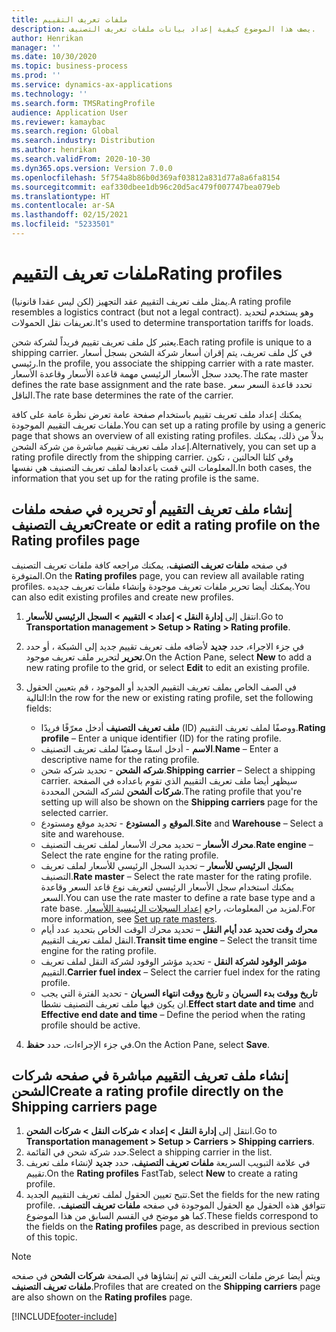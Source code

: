 ```yaml
---
title: ملفات تعريف التقييم
description: يصف هذا الموضوع كيفية إعداد بيانات ملفات تعريف التصنيف.
author: Henrikan
manager: ''
ms.date: 10/30/2020
ms.topic: business-process
ms.prod: ''
ms.service: dynamics-ax-applications
ms.technology: ''
ms.search.form: TMSRatingProfile
audience: Application User
ms.reviewer: kamaybac
ms.search.region: Global
ms.search.industry: Distribution
ms.author: henrikan
ms.search.validFrom: 2020-10-30
ms.dyn365.ops.version: Version 7.0.0
ms.openlocfilehash: 5f754a8b86b0d369af03812a831d77a8a6fa8154
ms.sourcegitcommit: eaf330dbee1db96c20d5ac479f007747bea079eb
ms.translationtype: HT
ms.contentlocale: ar-SA
ms.lasthandoff: 02/15/2021
ms.locfileid: "5233501"
---
```

# <a name="rating-profiles"></a><span data-ttu-id="e7638-103">ملفات تعريف التقييم</span><span class="sxs-lookup"><span data-stu-id="e7638-103">Rating profiles</span></span>

<span data-ttu-id="e7638-104">يمثل ملف تعريف التقييم عقد التجهيز (لكن ليس عقدا قانونيا).</span><span class="sxs-lookup"><span data-stu-id="e7638-104">A rating profile resembles a logistics contract (but not a legal contract).</span></span> <span data-ttu-id="e7638-105">وهو يستخدم لتحديد تعريفات نقل الحمولات.</span><span class="sxs-lookup"><span data-stu-id="e7638-105">It's used to determine transportation tariffs for loads.</span></span> 

<span data-ttu-id="e7638-106">يعتبر كل ملف تعريف تقييم فريداً لشركة شحن.</span><span class="sxs-lookup"><span data-stu-id="e7638-106">Each rating profile is unique to a shipping carrier.</span></span> <span data-ttu-id="e7638-107">في كل ملف تعريف، يتم إقران أسعار شركة الشحن بسجل أسعار رئيسي.</span><span class="sxs-lookup"><span data-stu-id="e7638-107">In the profile, you associate the shipping carrier with a rate master.</span></span> <span data-ttu-id="e7638-108">يحدد سجل الأسعار الرئيسي مهمة قاعدة الأسعار وقاعدة الأسعار.</span><span class="sxs-lookup"><span data-stu-id="e7638-108">The rate master defines the rate base assignment and the rate base.</span></span> <span data-ttu-id="e7638-109">تحدد قاعدة السعر سعر الناقل.</span><span class="sxs-lookup"><span data-stu-id="e7638-109">The rate base determines the rate of the carrier.</span></span>

<span data-ttu-id="e7638-110">يمكنك إعداد ملف تعريف تقييم باستخدام صفحة عامة تعرض نظرة عامة على كافة ملفات تعريف التقييم الموجودة.</span><span class="sxs-lookup"><span data-stu-id="e7638-110">You can set up a rating profile by using a generic page that shows an overview of all existing rating profiles.</span></span> <span data-ttu-id="e7638-111">بدلاً من ذلك، يمكنك إعداد ملف تعريف تقييم مباشرة من شركة الشحن.</span><span class="sxs-lookup"><span data-stu-id="e7638-111">Alternatively, you can set up a rating profile directly from the shipping carrier.</span></span> <span data-ttu-id="e7638-112">وفي كلتا الحالتين ، تكون المعلومات التي قمت باعدادها لملف تعريف التصنيف هي نفسها.</span><span class="sxs-lookup"><span data-stu-id="e7638-112">In both cases, the information that you set up for the rating profile is the same.</span></span>

## <a name="create-or-edit-a-rating-profile-on-the-rating-profiles-page"></a><span data-ttu-id="e7638-113">إنشاء ملف تعريف التقييم أو تحريره في صفحه ملفات تعريف التصنيف</span><span class="sxs-lookup"><span data-stu-id="e7638-113">Create or edit a rating profile on the Rating profiles page</span></span>

<span data-ttu-id="e7638-114">في صفحه **ملفات تعريف التصنيف**، يمكنك مراجعه كافة ملفات تعريف التصنيف المتوفرة.</span><span class="sxs-lookup"><span data-stu-id="e7638-114">On the **Rating profiles** page, you can review all available rating profiles.</span></span> <span data-ttu-id="e7638-115">يمكنك أيضا تحرير ملفات تعريف موجودة وإنشاء ملفات تعريف جديده.</span><span class="sxs-lookup"><span data-stu-id="e7638-115">You can also edit existing profiles and create new profiles.</span></span>

1. <span data-ttu-id="e7638-116">انتقل إلى **إدارة النقل \> إعداد \> التقييم‬ \> السجل الرئيسي للأسعار**.</span><span class="sxs-lookup"><span data-stu-id="e7638-116">Go to **Transportation management \> Setup \> Rating \> Rating profile**.</span></span>
1. <span data-ttu-id="e7638-117">في جزء الاجراء، حدد **جديد** لأضافه ملف تعريف تقييم جديد إلى الشبكة ، أو حدد **تحرير** لتحرير ملف تعريف موجود.</span><span class="sxs-lookup"><span data-stu-id="e7638-117">On the Action Pane, select **New** to add a new rating profile to the grid, or select **Edit** to edit an existing profile.</span></span>
1. <span data-ttu-id="e7638-118">في الصف الخاص بملف تعريف التقييم الجديد أو الموجود ، قم بتعيين الحقول التالية:</span><span class="sxs-lookup"><span data-stu-id="e7638-118">In the row for the new or existing rating profile, set the following fields:</span></span>

    - <span data-ttu-id="e7638-119">**ملف تعريف التصنيف** أدخل معرّفًا فريدًا (ID) ووصفًا لملف تعريف التقييم.</span><span class="sxs-lookup"><span data-stu-id="e7638-119">**Rating profile** – Enter a unique identifier (ID) for the rating profile.</span></span>
    - <span data-ttu-id="e7638-120">**الاسم** - أدخل اسمًا وصفيًا لملف تعريف التصنيف.</span><span class="sxs-lookup"><span data-stu-id="e7638-120">**Name** – Enter a descriptive name for the rating profile.</span></span>
    - <span data-ttu-id="e7638-121">**شركه الشحن** - تحديد شركه شحن.</span><span class="sxs-lookup"><span data-stu-id="e7638-121">**Shipping carrier** – Select a shipping carrier.</span></span> <span data-ttu-id="e7638-122">سيظهر أيضا ملف تعريف التقييم الذي تقوم باعداده في الصفحة **شركات الشحن** لشركه الشحن المحددة.</span><span class="sxs-lookup"><span data-stu-id="e7638-122">The rating profile that you're setting up will also be shown on the **Shipping carriers** page for the selected carrier.</span></span>
    - <span data-ttu-id="e7638-123">**الموقع** و **المستودع** - تحديد موقع ومستودع.</span><span class="sxs-lookup"><span data-stu-id="e7638-123">**Site** and **Warehouse** – Select a site and warehouse.</span></span>
    - <span data-ttu-id="e7638-124">**محرك الأسعار** – تحديد محرك الأسعار لملف تعريف التصنيف.</span><span class="sxs-lookup"><span data-stu-id="e7638-124">**Rate engine** – Select the rate engine for the rating profile.</span></span>
    - <span data-ttu-id="e7638-125">**السجل الرئيسي للأسعار** – تحديد السجل الرئيسي للأسعار لملف تعريف التصنيف.</span><span class="sxs-lookup"><span data-stu-id="e7638-125">**Rate master** – Select the rate master for the rating profile.</span></span> <span data-ttu-id="e7638-126">يمكنك استخدام سجل الأسعار الرئيسي لتعريف نوع قاعد السعر وقاعدة السعر.</span><span class="sxs-lookup"><span data-stu-id="e7638-126">You can use the rate master to define a rate base type and a rate base.</span></span> <span data-ttu-id="e7638-127">لمزيد من المعلومات، راجع [إعداد السجلات الرئيسية اللأسعار‬‬‬‬](set-up-rate-masters.md).</span><span class="sxs-lookup"><span data-stu-id="e7638-127">For more information, see [Set up rate masters](set-up-rate-masters.md).</span></span>
    - <span data-ttu-id="e7638-128">**محرك وقت تحديد عدد أيام النقل** – تحديد محرك الوقت الخاص بتحديد عدد أيام النقل لملف تعريف التقييم.</span><span class="sxs-lookup"><span data-stu-id="e7638-128">**Transit time engine** – Select the transit time engine for the rating profile.</span></span>
    - <span data-ttu-id="e7638-129">**مؤشر الوقود لشركة النقل** - تحديد مؤشر الوقود لشركة النقل لملف تعريف التقييم.</span><span class="sxs-lookup"><span data-stu-id="e7638-129">**Carrier fuel index** – Select the carrier fuel index for the rating profile.</span></span>
    - <span data-ttu-id="e7638-130">**تاريخ ووقت بدء السريان** و **تاريخ ووقت انتهاء السريان** - تحديد الفترة التي يجب ان يكون فيها ملف تعريف التصنيف نشطا.</span><span class="sxs-lookup"><span data-stu-id="e7638-130">**Effect start date and time** and **Effective end date and time** – Define the period when the rating profile should be active.</span></span>

1. <span data-ttu-id="e7638-131">في جزء الإجراءات، حدد **حفظ**.</span><span class="sxs-lookup"><span data-stu-id="e7638-131">On the Action Pane, select **Save**.</span></span>

## <a name="create-a-rating-profile-directly-on-the-shipping-carriers-page"></a><span data-ttu-id="e7638-132">إنشاء ملف تعريف التقييم مباشرة في صفحه شركات الشحن</span><span class="sxs-lookup"><span data-stu-id="e7638-132">Create a rating profile directly on the Shipping carriers page</span></span>

1. <span data-ttu-id="e7638-133">انتقل إلى **إدارة النقل \> إعداد \> شركات النقل‬‬ \> شركات الشحن‬‬**.</span><span class="sxs-lookup"><span data-stu-id="e7638-133">Go to **Transportation management \> Setup \> Carriers \> Shipping carriers**.</span></span>
1. <span data-ttu-id="e7638-134">حدد شركة شحن في القائمة.</span><span class="sxs-lookup"><span data-stu-id="e7638-134">Select a shipping carrier in the list.</span></span>
1. <span data-ttu-id="e7638-135">في علامة التبويب السريعة **ملفات تعريف التصنيف**، حدد **جديد** لإنشاء ملف تعريف تقييم.</span><span class="sxs-lookup"><span data-stu-id="e7638-135">On the **Rating profiles** FastTab, select **New** to create a rating profile.</span></span>
1. <span data-ttu-id="e7638-136">تتيح تعيين الحقول لملف تعريف التقييم الجديد.</span><span class="sxs-lookup"><span data-stu-id="e7638-136">Set the fields for the new rating profile.</span></span> <span data-ttu-id="e7638-137">تتوافق هذه الحقول مع الحقول الموجودة في صفحه **ملفات تعريف التصنيف**، كما هو موضح في القسم السابق من هذا الموضوع.</span><span class="sxs-lookup"><span data-stu-id="e7638-137">These fields correspond to the fields on the **Rating profiles** page, as described in previous section of this topic.</span></span>

> [!NOTE]
> <span data-ttu-id="e7638-138">ويتم أيضا عرض ملفات التعريف التي تم إنشاؤها في الصفحة **شركات الشحن** في صفحه **ملفات تعريف التصنيف**.</span><span class="sxs-lookup"><span data-stu-id="e7638-138">Profiles that are created on the **Shipping carriers** page are also shown on the **Rating profiles** page.</span></span>


[!INCLUDE[footer-include](../../../includes/footer-banner.md)]